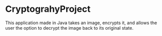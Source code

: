 # CryptograhyProject
This application made in Java takes an image, encrypts it, and allows the user the option to decrypt the image back to its original state.
